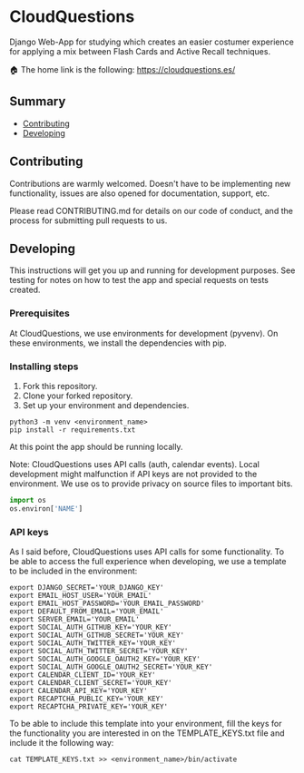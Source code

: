 # CloudQuestions

Django Web-App for studying which creates an easier costumer experience for applying a mix between Flash Cards and Active Recall techniques.

:house: The home link is the following: https://cloudquestions.es/

## Summary

- [Contributing](#contributing)
- [Developing](#developing)

## Contributing

Contributions are warmly welcomed. Doesn't have to be implementing new functionality, issues are also opened for documentation, support, etc. 

Please read CONTRIBUTING.md for details on our code of conduct, and the process for submitting pull requests to us.

## Developing

This instructions will get you up and running for development purposes. See testing for notes on how to test the app and special requests on tests created.

### Prerequisites

At CloudQuestions, we use environments for development (pyvenv). On these environments, we install the dependencies with pip.

### Installing steps
 
1. Fork this repository.
2. Clone your forked repository.
3. Set up your environment and dependencies.

```
python3 -m venv <environment_name>
pip install -r requirements.txt
```

At this point the app should be running locally.

Note: CloudQuestions uses API calls (auth, calendar events). Local development might malfunction if API keys are not provided to the environment. We use os to provide privacy on source files to important bits.

```python
import os
os.environ['NAME']
```

### API keys
As I said before, CloudQuestions uses API calls for some functionality. To be able to access the full experience when developing, we use a template to be included in the environment:

```
export DJANGO_SECRET='YOUR_DJANGO_KEY'
export EMAIL_HOST_USER='YOUR_EMAIL'
export EMAIL_HOST_PASSWORD='YOUR_EMAIL_PASSWORD'
export DEFAULT_FROM_EMAIL='YOUR_EMAIL'
export SERVER_EMAIL='YOUR_EMAIL'
export SOCIAL_AUTH_GITHUB_KEY='YOUR_KEY'
export SOCIAL_AUTH_GITHUB_SECRET='YOUR_KEY'
export SOCIAL_AUTH_TWITTER_KEY='YOUR_KEY'
export SOCIAL_AUTH_TWITTER_SECRET='YOUR_KEY'
export SOCIAL_AUTH_GOOGLE_OAUTH2_KEY='YOUR_KEY'
export SOCIAL_AUTH_GOOGLE_OAUTH2_SECRET='YOUR_KEY'
export CALENDAR_CLIENT_ID='YOUR_KEY'
export CALENDAR_CLIENT_SECRET='YOUR_KEY'
export CALENDAR_API_KEY='YOUR_KEY'
export RECAPTCHA_PUBLIC_KEY='YOUR_KEY'
export RECAPTCHA_PRIVATE_KEY='YOUR_KEY'
```

To be able to include this template into your environment, fill the keys for the functionality you are interested in on the TEMPLATE_KEYS.txt file and include it the following way:

```
cat TEMPLATE_KEYS.txt >> <environment_name>/bin/activate
```
